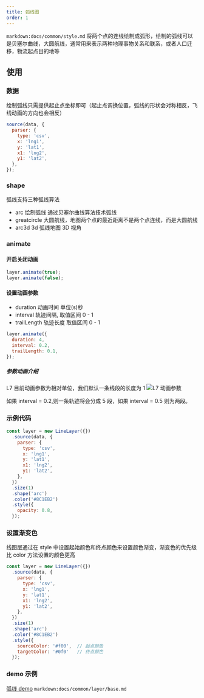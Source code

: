 ```yaml
---
title: 弧线图
order: 1
---
```

`markdown:docs/common/style.md`
将两个点的连线绘制成弧形，绘制的弧线可以是贝塞尔曲线，大圆航线，通常用来表示两种地理事物关系和联系，或者人口迁移，物流起点目的地等

## 使用

### 数据

绘制弧线只需提供起止点坐标即可（起止点调换位置，弧线的形状会对称相反，飞线动画的方向也会相反）

```javascript
source(data, {
  parser: {
    type: 'csv',
    x: 'lng1',
    y: 'lat1',
    x1: 'lng2',
    y1: 'lat2',
  },
});
```

### shape

弧线支持三种弧线算法

- arc 绘制弧线 通过贝塞尔曲线算法技术弧线
- greatcircle 大圆航线，地图两个点的最近距离不是两个点连线，而是大圆航线
- arc3d 3d 弧线地图 3D 视角

### animate

#### 开启关闭动画

```javascript
layer.animate(true);
layer.animate(false);
```

#### 设置动画参数

- duration 动画时间 单位(s)秒
- interval 轨迹间隔, 取值区间 0 - 1
- trailLength 轨迹长度 取值区间 0 - 1

```javascript
layer.animate({
  duration: 4,
  interval: 0.2,
  trailLength: 0.1,
});
```

##### 参数动画介绍

L7 目前动画参数为相对单位，我们默认一条线段的长度为 1
![L7 动画参数](https://gw.alipayobjects.com/mdn/rms_855bab/afts/img/A*IBBfSIkb51cAAAAAAAAAAABkARQnAQ)

如果 interval = 0.2,则一条轨迹将会分成 5 段，如果 interval = 0.5 则为两段。

### 示例代码

```javascript
const layer = new LineLayer({})
  .source(data, {
    parser: {
      type: 'csv',
      x: 'lng1',
      y: 'lat1',
      x1: 'lng2',
      y1: 'lat2',
    },
  })
  .size(1)
  .shape('arc')
  .color('#8C1EB2')
  .style({
    opacity: 0.8,
  });
```

### 设置渐变色

线图层通过在 style 中设置起始颜色和终点颜色来设置颜色渐变，渐变色的优先级比 color 方法设置的颜色更高


```javascript
const layer = new LineLayer({})
  .source(data, {
    parser: {
      type: 'csv',
      x: 'lng1',
      y: 'lat1',
      x1: 'lng2',
      y1: 'lat2',
    },
  })
  .size(1)
  .shape('arc')
  .color('#8C1EB2')
  .style({
    sourceColor: '#f00',  // 起点颜色
    targetColor: '#0f0'   // 终点颜色
  });
```

### demo 示例

[弧线 demo](../../../../examples/gallery/basic#arcCircle)
`markdown:docs/common/layer/base.md`
